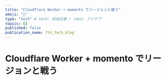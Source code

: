 ```yaml
---
title: "Cloudflare Worker + momento でリージョンと戦う"
emoji: "🦔"
type: "tech" # tech: 技術記事 / idea: アイデア
topics: []
published: false
publication_name: ftd_tech_blog
---
```

# Cloudflare Worker + momento でリージョンと戦う